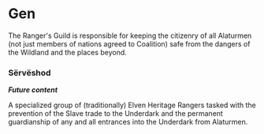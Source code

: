 # Gen
The Ranger's Guild is responsible for keeping the citizenry of all Alaturmen (not just members of nations agreed to Coalition) safe from the dangers of the Wildland and the places beyond.

### Sërvëshod
***Future content***

A specialized group of (traditionally) Elven Heritage Rangers tasked with the prevention of the Slave trade to the Underdark and the permanent guardianship of any and all entrances into the Underdark from Alaturmen.
